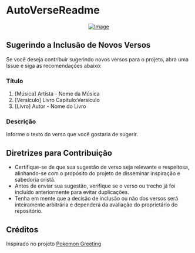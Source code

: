# AutoVerseReadme

<p align="center">
    <a href="https://git.io/typing-svg">
        <img src="https://readme-typing-svg.demolab.com/?separator=;&font=Fira+Code&height=150&width=500&size=20&pause=100&color=A9FEF7&center=True&vCenter=True&multiline=True&duration=1500&repeat=True&lines=Por+isso+voc%C3%AAs+tamb%C3%A9m+fiquem+vigiando%2C%3Bpois+o+Filho+do+Homem+chegar%C3%A1%3Bna+hora+em+que+voc%C3%AAs%3Bn%C3%A3o+estiverem+esperando%3B%E2%9C%9D%EF%B8%8F+Mateus+24%3A44+%E2%9C%9D%EF%B8%8F" alt="Image" />
    </a>
</p>

## Sugerindo a Inclusão de Novos Versos

Se você deseja contribuir sugerindo novos versos para o projeto, abra uma Issue e siga as recomendações abaixo:

### Título

1. [Música] Artista - Nome da Música
2. [Versículo] Livro Capitulo:Versículo
3. [Livro] Autor - Nome do Livro

### Descrição

Informe o texto do verso que você gostaria de sugerir.

## Diretrizes para Contribuição

- Certifique-se de que sua sugestão de verso seja relevante e respeitosa, alinhando-se com o propósito do projeto de disseminar inspiração e sabedoria cristã.
- Antes de enviar sua sugestão, verifique se o verso ou trecho já foi incluído anteriormente para evitar duplicações.
- Tenha em mente que a decisão de inclusão ou não dos versos será inteiramente arbitrária e dependerá da avaliação do proprietário do repositório.

## Créditos

Inspirado no projeto [Pokemon Greeting](https://github.com/isyuricunha/pokemon-greeting)